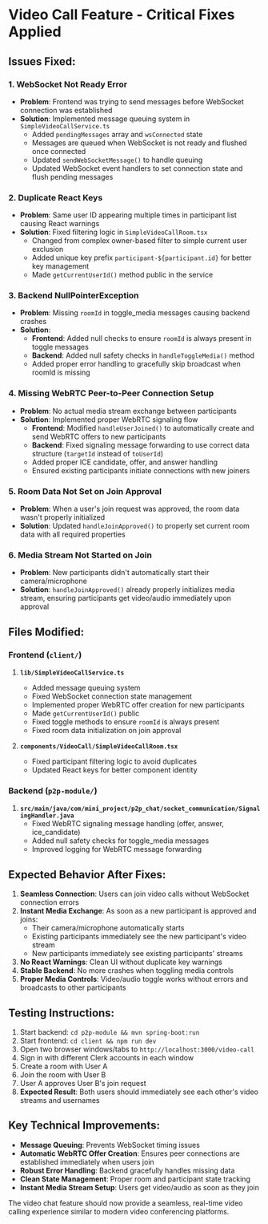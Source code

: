 # Video Call Feature - Critical Fixes Applied

## Issues Fixed:

### 1. **WebSocket Not Ready Error**
- **Problem**: Frontend was trying to send messages before WebSocket connection was established
- **Solution**: Implemented message queuing system in `SimpleVideoCallService.ts`
  - Added `pendingMessages` array and `wsConnected` state
  - Messages are queued when WebSocket is not ready and flushed once connected
  - Updated `sendWebSocketMessage()` to handle queuing
  - Updated WebSocket event handlers to set connection state and flush pending messages

### 2. **Duplicate React Keys**
- **Problem**: Same user ID appearing multiple times in participant list causing React warnings
- **Solution**: Fixed filtering logic in `SimpleVideoCallRoom.tsx`
  - Changed from complex owner-based filter to simple current user exclusion
  - Added unique key prefix `participant-${participant.id}` for better key management
  - Made `getCurrentUserId()` method public in the service

### 3. **Backend NullPointerException**
- **Problem**: Missing `roomId` in toggle_media messages causing backend crashes
- **Solution**: 
  - **Frontend**: Added null checks to ensure `roomId` is always present in toggle messages
  - **Backend**: Added null safety checks in `handleToggleMedia()` method
  - Added proper error handling to gracefully skip broadcast when roomId is missing

### 4. **Missing WebRTC Peer-to-Peer Connection Setup**
- **Problem**: No actual media stream exchange between participants
- **Solution**: Implemented proper WebRTC signaling flow
  - **Frontend**: Modified `handleUserJoined()` to automatically create and send WebRTC offers to new participants
  - **Backend**: Fixed signaling message forwarding to use correct data structure (`targetId` instead of `toUserId`)
  - Added proper ICE candidate, offer, and answer handling
  - Ensured existing participants initiate connections with new joiners

### 5. **Room Data Not Set on Join Approval**
- **Problem**: When a user's join request was approved, the room data wasn't properly initialized
- **Solution**: Updated `handleJoinApproved()` to properly set current room data with all required properties

### 6. **Media Stream Not Started on Join**
- **Problem**: New participants didn't automatically start their camera/microphone
- **Solution**: `handleJoinApproved()` already properly initializes media stream, ensuring participants get video/audio immediately upon approval

## Files Modified:

### Frontend (`client/`)
1. **`lib/SimpleVideoCallService.ts`**
   - Added message queuing system
   - Fixed WebSocket connection state management
   - Implemented proper WebRTC offer creation for new participants
   - Made `getCurrentUserId()` public
   - Fixed toggle methods to ensure `roomId` is always present
   - Fixed room data initialization on join approval

2. **`components/VideoCall/SimpleVideoCallRoom.tsx`**
   - Fixed participant filtering logic to avoid duplicates
   - Updated React keys for better component identity

### Backend (`p2p-module/`)
1. **`src/main/java/com/mini_project/p2p_chat/socket_communication/SignalingHandler.java`**
   - Fixed WebRTC signaling message handling (offer, answer, ice_candidate)
   - Added null safety checks for toggle_media messages
   - Improved logging for WebRTC message forwarding

## Expected Behavior After Fixes:

1. **Seamless Connection**: Users can join video calls without WebSocket connection errors
2. **Instant Media Exchange**: As soon as a new participant is approved and joins:
   - Their camera/microphone automatically starts
   - Existing participants immediately see the new participant's video stream
   - New participants immediately see existing participants' streams
3. **No React Warnings**: Clean UI without duplicate key warnings
4. **Stable Backend**: No more crashes when toggling media controls
5. **Proper Media Controls**: Video/audio toggle works without errors and broadcasts to other participants

## Testing Instructions:

1. Start backend: `cd p2p-module && mvn spring-boot:run`
2. Start frontend: `cd client && npm run dev`
3. Open two browser windows/tabs to `http://localhost:3000/video-call`
4. Sign in with different Clerk accounts in each window
5. Create a room with User A
6. Join the room with User B
7. User A approves User B's join request
8. **Expected Result**: Both users should immediately see each other's video streams and usernames

## Key Technical Improvements:

- **Message Queuing**: Prevents WebSocket timing issues
- **Automatic WebRTC Offer Creation**: Ensures peer connections are established immediately when users join
- **Robust Error Handling**: Backend gracefully handles missing data
- **Clean State Management**: Proper room and participant state tracking
- **Instant Media Stream Setup**: Users get video/audio as soon as they join

The video chat feature should now provide a seamless, real-time video calling experience similar to modern video conferencing platforms.
